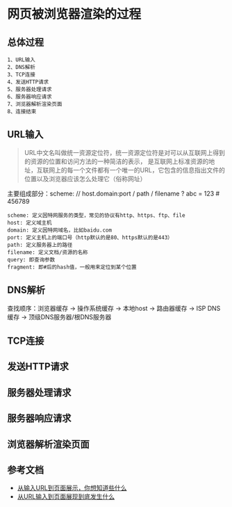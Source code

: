 # 网页被浏览器渲染的过程
## 总体过程
```$xslt
1、URL输入
2、DNS解析
3、TCP连接
4、发送HTTP请求
5、服务器处理请求
6、服务器响应请求
7、浏览器解析渲染页面
8、连接结束
```
## URL输入
>URL中文名叫做统一资源定位符，统一资源定位符是对可以从互联网上得到的资源的位置和访问方法的一种简洁的表示，
是互联网上标准资源的地址，互联网上的每一个文件都有一个唯一的URL，它包含的信息指出文件的位置以及浏览器应该怎么处理它（俗称网址）

主要组成部分：scheme: // host.domain:port / path / filename ? abc = 123 # 456789
```$xslt
scheme: 定义因特网服务的类型，常见的协议有http、https、ftp、file
host: 定义域主机
domain: 定义因特网域名，比如baidu.com
port: 定义主机上的端口号（http默认的是80、https默认的是443）
path: 定义服务器上的路径
filename: 定义文档/资源的名称
query: 即查询参数
fragment: 即#后的hash值，一般用来定位到某个位置 
```
## DNS解析
查找顺序：浏览器缓存 -> 操作系统缓存 -> 本地host -> 路由器缓存 -> ISP DNS缓存 -> 顶级DNS服务器/根DNS服务器 


## TCP连接

## 发送HTTP请求

## 服务器处理请求

## 服务器响应请求

## 浏览器解析渲染页面

## 参考文档
* [从输入URL到页面展示，你想知道些什么](https://juejin.im/post/5b148a2ce51d4506965908d2)
* [从URL输入到页面展现到底发生什么](https://juejin.im/post/5c7646f26fb9a049fd108380)
